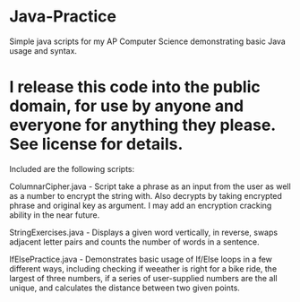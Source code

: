 Java-Practice
=============

Simple java scripts for my AP Computer Science demonstrating basic Java usage and syntax.

I release this code into the public domain, for use by anyone and everyone for anything they please. See license for details.
=============

Included are the following scripts:

ColumnarCipher.java - Script take a phrase as an input from the user as well as a number to encrypt the string with. Also decrypts by taking encrypted phrase and original key as argument. I may add an encryption cracking ability in the near future.

StringExercises.java - Displays a given word vertically, in reverse, swaps adjacent letter pairs and counts the number of words in a sentence.

IfElsePractice.java - Demonstrates basic usage of If/Else loops in a few different ways, including checking if weeather is right for a bike ride, the largest of three numbers, if a series of user-supplied numbers are the all unique, and calculates the distance between two given points.


